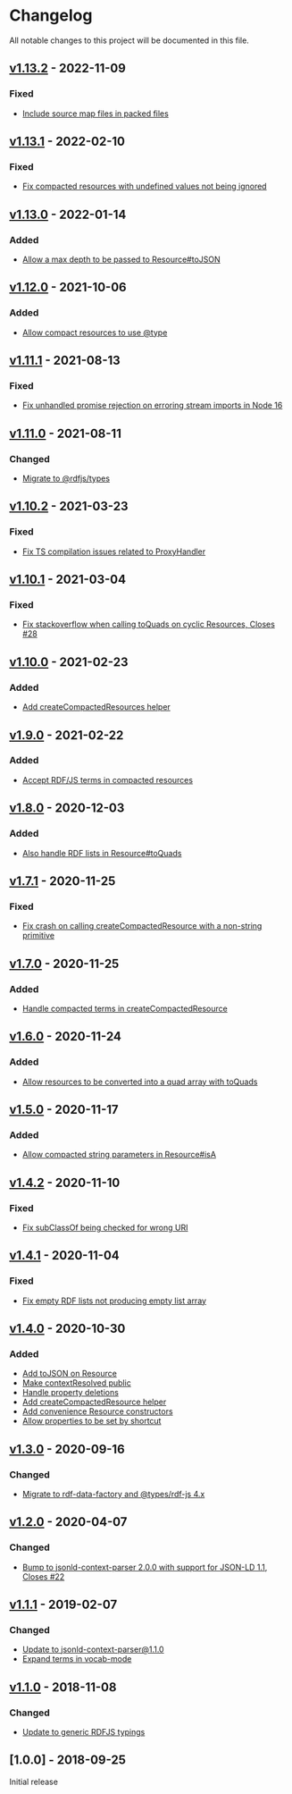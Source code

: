 # Changelog
All notable changes to this project will be documented in this file.

<a name="v1.13.2"></a>
## [v1.13.2](https://github.com/rubensworks/rdf-object.js/compare/v1.12.0...v1.13.2) - 2022-11-09

### Fixed
* [Include source map files in packed files](https://github.com/rubensworks/rdf-object.js/commit/b58b6adb4b8df8a6e80228aded4f98839c736ac6)

<a name="v1.13.1"></a>
## [v1.13.1](https://github.com/rubensworks/rdf-object.js/compare/v1.12.0...v1.13.1) - 2022-02-10

### Fixed
* [Fix compacted resources with undefined values not being ignored](https://github.com/rubensworks/rdf-object.js/commit/4d20f873d6a9e03f35cc7f9ed3398ea87fd8ebe8)

<a name="v1.13.0"></a>
## [v1.13.0](https://github.com/rubensworks/rdf-object.js/compare/v1.12.0...v1.13.0) - 2022-01-14

### Added
* [Allow a max depth to be passed to Resource#toJSON](https://github.com/rubensworks/rdf-object.js/commit/112cd35cbb939480e220e0ce346602a76d25ad3d)

<a name="v1.12.0"></a>
## [v1.12.0](https://github.com/rubensworks/rdf-object.js/compare/v1.11.0...v1.12.0) - 2021-10-06

### Added
* [Allow compact resources to use @type](https://github.com/rubensworks/rdf-object.js/commit/78b5a8d0a6f5cdc9afbd587660d6e6f7227a0c72)

<a name="v1.11.1"></a>
## [v1.11.1](https://github.com/rubensworks/rdf-object.js/compare/v1.11.0...v1.11.1) - 2021-08-13

### Fixed
* [Fix unhandled promise rejection on erroring stream imports in Node 16](https://github.com/rubensworks/rdf-object.js/commit/18b03589b797ea932d7c5afd10f58168aaf22138)

<a name="v1.11.0"></a>
## [v1.11.0](https://github.com/rubensworks/rdf-object.js/compare/v1.10.2...v1.11.0) - 2021-08-11

### Changed
* [Migrate to @rdfjs/types](https://github.com/rubensworks/rdf-object.js/commit/3035113964ce8e3009ef0aa778339d19ae302615)

<a name="v1.10.2"></a>
## [v1.10.2](https://github.com/rubensworks/rdf-object.js/compare/v1.10.1...v1.10.2) - 2021-03-23

### Fixed
* [Fix TS compilation issues related to ProxyHandler](https://github.com/rubensworks/rdf-object.js/commit/757436e78f57fa93161a7a6fb79f28e622a4589c)

<a name="v1.10.1"></a>
## [v1.10.1](https://github.com/rubensworks/rdf-object.js/compare/v1.10.0...v1.10.1) - 2021-03-04

### Fixed
* [Fix stackoverflow when calling toQuads on cyclic Resources, Closes #28](https://github.com/rubensworks/rdf-object.js/commit/0d897660cf67dde8d1d8aedaaaedb0fdf6c17967)

<a name="v1.10.0"></a>
## [v1.10.0](https://github.com/rubensworks/rdf-object.js/compare/v1.9.0...v1.10.0) - 2021-02-23

### Added
* [Add createCompactedResources helper](https://github.com/rubensworks/rdf-object.js/commit/8151ed947dca616b121db9a17df7cc19f34ad418)

<a name="v1.9.0"></a>
## [v1.9.0](https://github.com/rubensworks/rdf-object.js/compare/v1.8.0...v1.9.0) - 2021-02-22

### Added
* [Accept RDF/JS terms in compacted resources](https://github.com/rubensworks/rdf-object.js/commit/e6ddc5c13841734ba0cfc26c03abb903210ace28)

<a name="v1.8.0"></a>
## [v1.8.0](https://github.com/rubensworks/rdf-object.js/compare/v1.7.1...v1.8.0) - 2020-12-03

### Added
* [Also handle RDF lists in Resource#toQuads](https://github.com/rubensworks/rdf-object.js/commit/70dd1bdce52e6a7a653f0b4c4d3b55c5b1008a7f)

<a name="v1.7.1"></a>
## [v1.7.1](https://github.com/rubensworks/rdf-object.js/compare/v1.7.0...v1.7.1) - 2020-11-25

### Fixed
* [Fix crash on calling createCompactedResource with a non-string primitive](https://github.com/rubensworks/rdf-object.js/commit/37cbe90e39dc730a547a6cb3210dd1d481b5325a)

<a name="v1.7.0"></a>
## [v1.7.0](https://github.com/rubensworks/rdf-object.js/compare/v1.6.0...v1.7.0) - 2020-11-25

### Added
* [Handle compacted terms in createCompactedResource](https://github.com/rubensworks/rdf-object.js/commit/21e73deefa9e531d9c278df3dd78994bca53b09d)

<a name="v1.6.0"></a>
## [v1.6.0](https://github.com/rubensworks/rdf-object.js/compare/v1.5.0...v1.6.0) - 2020-11-24

### Added
* [Allow resources to be converted into a quad array with toQuads](https://github.com/rubensworks/rdf-object.js/commit/0cfb7bac733d9cc0ab393f293f222d22951e8ce5)

<a name="v1.5.0"></a>
## [v1.5.0](https://github.com/rubensworks/rdf-object.js/compare/v1.4.2...v1.5.0) - 2020-11-17

### Added
* [Allow compacted string parameters in Resource#isA](https://github.com/rubensworks/rdf-object.js/commit/d63d9b63dcd9acaf0191d94ae3af77463c5abdf4)

<a name="v1.4.2"></a>
## [v1.4.2](https://github.com/rubensworks/rdf-object.js/compare/v1.4.1...v1.4.2) - 2020-11-10

### Fixed
* [Fix subClassOf being checked for wrong URI](https://github.com/rubensworks/rdf-object.js/commit/e3a3a7d97413ed7b59252b0d007805b76a12fe9a)

<a name="v1.4.1"></a>
## [v1.4.1](https://github.com/rubensworks/rdf-object.js/compare/v1.4.0...v1.4.1) - 2020-11-04

### Fixed
* [Fix empty RDF lists not producing empty list array](https://github.com/rubensworks/rdf-object.js/commit/6e00df576504461bb62edb17a1c78bf8c8d3e3a1)

<a name="v1.4.0"></a>
## [v1.4.0](https://github.com/rubensworks/rdf-object.js/compare/v1.3.0...v1.4.0) - 2020-10-30

### Added
* [Add toJSON on Resource](https://github.com/rubensworks/rdf-object.js/commit/3fc635e4faad7f2b3c6c4649a44d0dc346ff3313)
* [Make contextResolved public](https://github.com/rubensworks/rdf-object.js/commit/4ddd61c90e56644014f536dc7445ccb9dc3776a0)
* [Handle property deletions](https://github.com/rubensworks/rdf-object.js/commit/116fa640197605615d62873bb1f64d03097e6e6e)
* [Add createCompactedResource helper](https://github.com/rubensworks/rdf-object.js/commit/8c22c98f5b19207ec7d6f1bd09f894670312bf82)
* [Add convenience Resource constructors](https://github.com/rubensworks/rdf-object.js/commit/e86542e3df64942a413043b91e2aef4bebc13ae0)
* [Allow properties to be set by shortcut](https://github.com/rubensworks/rdf-object.js/commit/8aebf52b4064eb688bc6faa4ab866d328f1148b9)

<a name="v1.3.0"></a>
## [v1.3.0](https://github.com/rubensworks/rdf-object.js/compare/v1.2.0...v1.3.0) - 2020-09-16

### Changed
* [Migrate to rdf-data-factory and @types/rdf-js 4.x](https://github.com/rubensworks/rdf-object.js/commit/b65bac5a99d2b4a4149dde1c199a3b44242f15c6)

<a name="v1.2.0"></a>
## [v1.2.0](https://github.com/rubensworks/rdf-object.js/compare/v1.1.0...v1.2.0) - 2020-04-07

### Changed
* [Bump to jsonld-context-parser 2.0.0 with support for JSON-LD 1.1, Closes #22](https://github.com/rubensworks/rdf-object.js/commit/5113bf2266c1d2249e62a19a028d62e65085e65b)

<a name="v1.1.1"></a>
## [v1.1.1](https://github.com/rubensworks/rdf-object.js/compare/v1.1.0...v1.1.1) - 2019-02-07

### Changed
* [Update to jsonld-context-parser@1.1.0](https://github.com/rubensworks/rdf-object.js/commit/9db628b2c3bbd8f37b82026e1fe944b6a3f5da9f)
* [Expand terms in vocab-mode](https://github.com/rubensworks/rdf-object.js/commit/24e1120f49ed649daed8afd74b7f57e9290958ef)

<a name="v1.1.0"></a>
## [v1.1.0](https://github.com/rubensworks/rdf-object.js/compare/v1.0.0...v1.1.0) - 2018-11-08

### Changed
* [Update to generic RDFJS typings](https://github.com/rubensworks/rdf-object.js/commit/6aae54a3f43c1673e53e500346e2f6616b9a859f)

<a name="1.0.0"></a>
## [1.0.0] - 2018-09-25
Initial release
